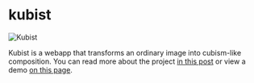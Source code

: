 # kubist

![Kubist](https://raw.githubusercontent.com/williamngan/kubist/master/images/kubist.png "Kubist")

Kubist is a webapp that transforms an ordinary image into cubism-like composition.
You can read more about the project [in this post](https://medium.com/@williamngan/kubist-6ed1d8025806) or view a demo [on this page](http://williamngan.github.io/kubist/).
